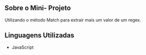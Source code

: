 
## Sobre o Mini- Projeto

Utilizando o método Match para extrair mais um valor de um regex.

## Linguagens Utilizadas

- JavaScript